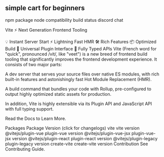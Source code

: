 ## simple cart for beginners

npm package node compatibility build status discord chat


Vite ⚡
Next Generation Frontend Tooling

💡 Instant Server Start
⚡️ Lightning Fast HMR
🛠️ Rich Features
📦 Optimized Build
🔩 Universal Plugin Interface
🔑 Fully Typed APIs
Vite (French word for "quick", pronounced /vit/, like "veet") is a new breed of frontend build tooling that significantly improves the frontend development experience. It consists of two major parts:

A dev server that serves your source files over native ES modules, with rich built-in features and astonishingly fast Hot Module Replacement (HMR).

A build command that bundles your code with Rollup, pre-configured to output highly optimized static assets for production.

In addition, Vite is highly extensible via its Plugin API and JavaScript API with full typing support.

Read the Docs to Learn More.

Packages
Package	Version (click for changelogs)
vite	vite version
@vitejs/plugin-vue	plugin-vue version
@vitejs/plugin-vue-jsx	plugin-vue-jsx version
@vitejs/plugin-react	plugin-react version
@vitejs/plugin-legacy	plugin-legacy version
create-vite	create-vite version
Contribution
See Contributing Guide.

